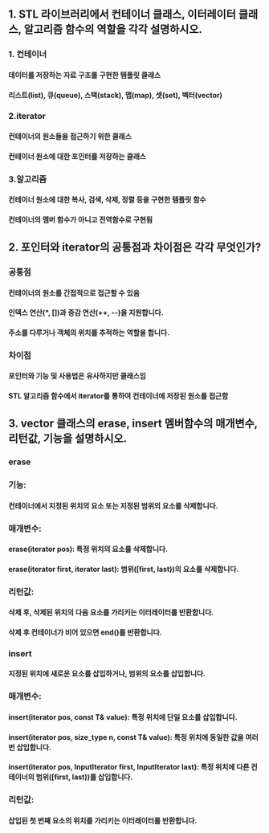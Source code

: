 ## 1. STL 라이브러리에서 컨테이너 클래스, 이터레이터 클래스, 알고리즘 함수의 역할을 각각 설명하시오.
### 1. 컨테이너
  #### 데이터를 저장하는 자료 구조를 구현한 템플릿 클래스
  #### 리스트(list), 큐(queue), 스택(stack), 맵(map), 셋(set), 벡터(vector)


### 2.iterator
  #### 컨테이너의 원소들을 접근하기 위한 클래스
  #### 컨테이너 원소에 대한 포인터를 저장하는 클래스

  
### 3.알고리즘
  #### 컨테이너 원소에 대한 복사, 검색, 삭제, 정렬 등을 구현한 템플릿 함수
  #### 컨테이너의 멤버 함수가 아니고 전역함수로 구현됨


## 2. 포인터와 iterator의 공통점과 차이점은 각각 무엇인가?
### 공통점
#### 컨테이너의 원소를 간접적으로 접근할 수 있음
#### 인덱스 연산(*, [])과 증감 연산(++, --)을 지원합니다.
#### 주소를 다루거나 객체의 위치를 추적하는 역할을 합니다.


### 차이점
#### 포인터와 기능 및 사용법은 유사하지만 클래스임
#### STL 알고리즘 함수에서 iterator를 통하여 컨테이너에 저장된 원소를 접근함


## 3. vector 클래스의 erase, insert 멤버함수의 매개변수, 리턴값, 기능을 설명하시오.
### erase
### 기능: 
#### 컨테이너에서 지정된 위치의 요소 또는 지정된 범위의 요소를 삭제합니다.
### 매개변수:
#### erase(iterator pos): 특정 위치의 요소를 삭제합니다.
#### erase(iterator first, iterator last): 범위([first, last))의 요소를 삭제합니다.
### 리턴값:
#### 삭제 후, 삭제된 위치의 다음 요소를 가리키는 이터레이터를 반환합니다.
#### 삭제 후 컨테이너가 비어 있으면 end()를 반환합니다.


### insert
#### 지정된 위치에 새로운 요소를 삽입하거나, 범위의 요소를 삽입합니다.
### 매개변수:
#### insert(iterator pos, const T& value): 특정 위치에 단일 요소를 삽입합니다.
#### insert(iterator pos, size_type n, const T& value): 특정 위치에 동일한 값을 여러 번 삽입합니다.
#### insert(iterator pos, InputIterator first, InputIterator last): 특정 위치에 다른 컨테이너의 범위([first, last))를 삽입합니다.
### 리턴값:
#### 삽입된 첫 번째 요소의 위치를 가리키는 이터레이터를 반환합니다.
